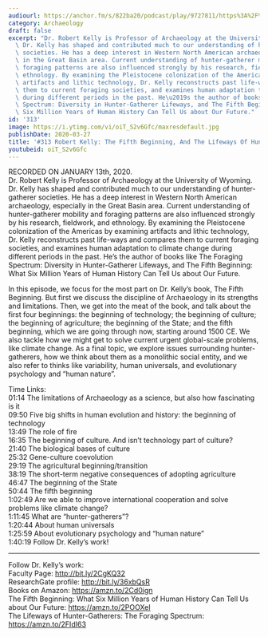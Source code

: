 ```yaml
---
audiourl: https://anchor.fm/s/822ba20/podcast/play/9727811/https%3A%2F%2Fd3ctxlq1ktw2nl.cloudfront.net%2Fproduction%2F2020-0-16%2F43703524-44100-2-67e5c61564a68.m4a
category: Archaeology
draft: false
excerpt: "Dr. Robert Kelly is Professor of Archaeology at the University of Wyoming.\
  \ Dr. Kelly has shaped and contributed much to our understanding of hunter-gatherer\
  \ societies. He has a deep interest in Western North American archaeology, especially\
  \ in the Great Basin area. Current understanding of hunter-gatherer mobility and\
  \ foraging patterns are also influenced strongly by his research, fieldwork, and\
  \ ethnology. By examining the Pleistocene colonization of the Americas by examining\
  \ artifacts and lithic technology, Dr. Kelly reconstructs past life-ways and compares\
  \ them to current foraging societies, and examines human adaptation to climate change\
  \ during different periods in the past. He\u2019s the author of books like The Foraging\
  \ Spectrum: Diversity in Hunter-Gatherer Lifeways, and The Fifth Beginning: What\
  \ Six Million Years of Human History Can Tell Us about Our Future."
id: '313'
image: https://i.ytimg.com/vi/oiT_S2v6Gfc/maxresdefault.jpg
publishDate: 2020-03-27
title: '#313 Robert Kelly: The Fifth Beginning, And The Lifeways Of Hunter-Gatherers'
youtubeid: oiT_S2v6Gfc
---
```

<div class="timelinks">

RECORDED ON JANUARY 13th, 2020.  
Dr. Robert Kelly is Professor of Archaeology at the University of Wyoming. Dr. Kelly has shaped and contributed much to our understanding of hunter-gatherer societies. He has a deep interest in Western North American archaeology, especially in the Great Basin area. Current understanding of hunter-gatherer mobility and foraging patterns are also influenced strongly by his research, fieldwork, and ethnology. By examining the Pleistocene colonization of the Americas by examining artifacts and lithic technology, Dr. Kelly reconstructs past life-ways and compares them to current foraging societies, and examines human adaptation to climate change during different periods in the past. He’s the author of books like The Foraging Spectrum: Diversity in Hunter-Gatherer Lifeways, and The Fifth Beginning: What Six Million Years of Human History Can Tell Us about Our Future.

In this episode, we focus for the most part on Dr. Kelly’s book, The Fifth Beginning. But first we discuss the discipline of Archaeology in its strengths and limitations. Then, we get into the meat of the book, and talk about the first four beginnings: the beginning of technology; the beginning of culture; the beginning of agriculture; the beginning of the State; and the fifth beginning, which we are going through now, starting around 1500 CE. We also tackle how we might get to solve current urgent global-scale problems, like climate change. As a final topic, we explore issues surrounding hunter-gatherers, how we think about them as a monolithic social entity, and we also refer to thinks like variability, human universals, and evolutionary psychology and “human nature”.

Time Links:  
<time>01:14</time> The limitations of Archaeology as a science, but also how fascinating is it  
<time>09:50</time> Five big shifts in human evolution and history: the beginning of technology  
<time>13:49</time> The role of fire  
<time>16:35</time> The beginning of culture. And isn’t technology part of culture?  
<time>21:40</time> The biological bases of culture   
<time>25:32</time> Gene-culture coevolution  
<time>29:19</time> The agricultural beginning/transition  
<time>38:19</time> The short-term negative consequences of adopting agriculture  
<time>46:47</time> The beginning of the State  
<time>50:44</time> The fifth beginning  
<time>1:02:49</time> Are we able to improve international cooperation and solve problems like climate change?  
<time>1:11:45</time> What are “hunter-gatherers”?  
<time>1:20:44</time> About human universals  
<time>1:25:59</time> About evolutionary psychology and “human nature”  
<time>1:40:19</time> Follow Dr. Kelly’s work!

---

Follow Dr. Kelly’s work:  
Faculty Page: http://bit.ly/2CgKQ32  
ResearchGate profile: http://bit.ly/36xbQsR  
Books on Amazon: https://amzn.to/2Cd0ign  
The Fifth Beginning: What Six Million Years of Human History Can Tell Us about Our Future: https://amzn.to/2POOXeI  
The Lifeways of Hunter-Gatherers: The Foraging Spectrum: https://amzn.to/2FIdI63
</div>

